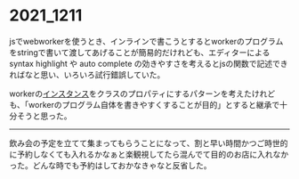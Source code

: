 # 2021_1211

jsでwebworkerを使うとき、インラインで書こうとするとworkerのプログラムをstringで書いて渡してあげることが簡易的だけれども、エディターによる syntax highlight や auto complete の効きやすさを考えるとjsの関数で記述できればなと思い、いろいろ試行錯誤していた。

workerの[インスタンス](http://d.hatena.ne.jp/keyword/%A5%A4%A5%F3%A5%B9%A5%BF%A5%F3%A5%B9)をクラスのプロパティにするパターンを考えたけれども、「workerのプログラム自体を書きやすくすることが目的」とすると継承で十分そうと思った。

* * *

飲み会の予定を立てて集まってもらうことになって、割と早い時間かつご時世的に予約しなくても入れるかなぁと楽観視してたら混んでて目的のお店に入れなかった。どんな時でも予約はしておかなきゃなと反省した。